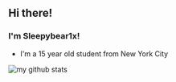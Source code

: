 ## Hi there!
### I'm Sleepybear1x!

- I'm a 15 year old student from New York City


![my github stats](https://github-readme-stats.vercel.app/api/top-langs/?username=sleepybear1x&show_icons=true&theme=default)
